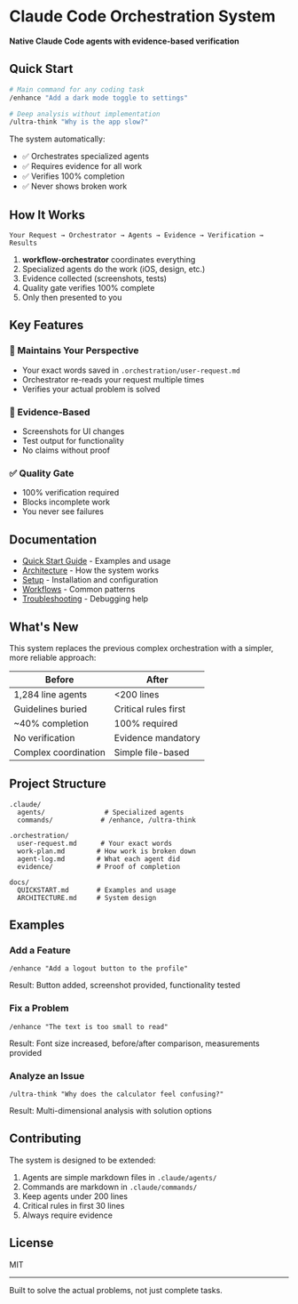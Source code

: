 # Claude Code Orchestration System

**Native Claude Code agents with evidence-based verification**

## Quick Start

```bash
# Main command for any coding task
/enhance "Add a dark mode toggle to settings"

# Deep analysis without implementation
/ultra-think "Why is the app slow?"
```

The system automatically:
- ✅ Orchestrates specialized agents
- ✅ Requires evidence for all work
- ✅ Verifies 100% completion
- ✅ Never shows broken work

## How It Works

```
Your Request → Orchestrator → Agents → Evidence → Verification → Results
```

1. **workflow-orchestrator** coordinates everything
2. Specialized agents do the work (iOS, design, etc.)
3. Evidence collected (screenshots, tests)
4. Quality gate verifies 100% complete
5. Only then presented to you

## Key Features

### 🎯 Maintains Your Perspective
- Your exact words saved in `.orchestration/user-request.md`
- Orchestrator re-reads your request multiple times
- Verifies your actual problem is solved

### 📸 Evidence-Based
- Screenshots for UI changes
- Test output for functionality
- No claims without proof

### ✅ Quality Gate
- 100% verification required
- Blocks incomplete work
- You never see failures

## Documentation

- [Quick Start Guide](docs/QUICKSTART.md) - Examples and usage
- [Architecture](docs/ARCHITECTURE.md) - How the system works
- [Setup](docs/SETUP.md) - Installation and configuration
- [Workflows](docs/WORKFLOWS.md) - Common patterns
- [Troubleshooting](docs/TROUBLESHOOTING.md) - Debugging help

## What's New

This system replaces the previous complex orchestration with a simpler, more reliable approach:

| Before | After |
|--------|-------|
| 1,284 line agents | <200 lines |
| Guidelines buried | Critical rules first |
| ~40% completion | 100% required |
| No verification | Evidence mandatory |
| Complex coordination | Simple file-based |

## Project Structure

```
.claude/
  agents/               # Specialized agents
  commands/            # /enhance, /ultra-think

.orchestration/
  user-request.md      # Your exact words
  work-plan.md        # How work is broken down
  agent-log.md        # What each agent did
  evidence/           # Proof of completion

docs/
  QUICKSTART.md       # Examples and usage
  ARCHITECTURE.md     # System design
```

## Examples

### Add a Feature
```
/enhance "Add a logout button to the profile"
```
Result: Button added, screenshot provided, functionality tested

### Fix a Problem
```
/enhance "The text is too small to read"
```
Result: Font size increased, before/after comparison, measurements provided

### Analyze an Issue
```
/ultra-think "Why does the calculator feel confusing?"
```
Result: Multi-dimensional analysis with solution options

## Contributing

The system is designed to be extended:
1. Agents are simple markdown files in `.claude/agents/`
2. Commands are markdown in `.claude/commands/`
3. Keep agents under 200 lines
4. Critical rules in first 30 lines
5. Always require evidence

## License

MIT

---

Built to solve the actual problems, not just complete tasks.
